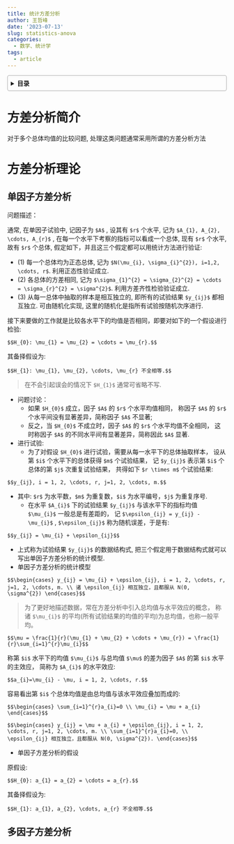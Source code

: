 ```yaml
---
title: 统计方差分析
author: 王哲峰
date: '2023-07-13'
slug: statistics-anova
categories:
  - 数学、统计学
tags:
  - article
---
```


<style>
details {
    border: 1px solid #aaa;
    border-radius: 4px;
    padding: .5em .5em 0;
}
summary {
    font-weight: bold;
    margin: -.5em -.5em 0;
    padding: .5em;
}
details[open] {
    padding: .5em;
}
details[open] summary {
    border-bottom: 1px solid #aaa;
    margin-bottom: .5em;
}
img {
    pointer-events: none;
}
</style>

<details><summary>目录</summary><p>

- [方差分析简介](#方差分析简介)
- [方差分析理论](#方差分析理论)
  - [单因子方差分析](#单因子方差分析)
  - [多因子方差分析](#多因子方差分析)
</p></details><p></p>

# 方差分析简介

对于多个总体均值的比较问题, 处理这类问题通常采用所谓的方差分析方法

# 方差分析理论

## 单因子方差分析

问题描述：

通常, 在单因子试验中, 记因子为 `$A$` , 
设其有 `$r$` 个水平, 记为 `$A_{1}, A_{2}, \cdots, A_{r}$` , 
在每一个水平下考察的指标可以看成一个总体, 现有 `$r$` 个水平, 
故有 `$r$` 个总体, 假定如下，并且这三个假定都可以用统计方法进行验证:

* (1) 每一个总体均为正态总体, 记为 `$N(\mu_{i}, \sigma_{i}^{2}), i=1,2, \cdots, r$`. 利用正态性验证成立.
* (2) 各总体的方差相同, 记为 `$\sigma_{1}^{2} = \sigma_{2}^{2} = \cdots = \sigma_{r}^{2} = \sigma^{2}$`. 利用方差齐性检验验证成立.
* (3) 从每一总体中抽取的样本是相互独立的, 即所有的试验结果 `$y_{ij}$` 都相互独立. 可由随机化实现, 这里的随机化是指所有试验按随机次序进行.

接下来要做的工作就是比较各水平下的均值是否相同，即要对如下的一个假设进行检验:

`$$H_{0}: \mu_{1} = \mu_{2} = \cdots = \mu_{r}.$$`

其备择假设为:

`$$H_{1}: \mu_{1}, \mu_{2}, \cdots, \mu_{r} 不全相等.$$`

> 在不会引起误会的情况下 `$H_{1}$` 通常可省略不写.

* 问题讨论：
    - 如果 `$H_{0}$` 成立，因子 `$A$` 的 `$r$` 个水平均值相同，
      称因子 `$A$` 的 `$r$` 个水平间没有显著差异，简称因子 `$A$` 不显著;
    - 反之，当 `$H_{0}$` 不成立时，因子 `$A$` 的 `$r$` 个水平均值不全相同，
      这时称因子 `$A$` 的不同水平间有显著差异，简称因此 `$A$` 显著.
* 进行试验:
    - 为了对假设 `$H_{0}$` 进行试验，需要从每一水平下的总体抽取样本，
      设从第 `$i$` 个水平下的总体获得 `$m$` 个试验结果，
      记 `$y_{ij}$` 表示第 `$i$` 个总体的第 `$j$` 次重复试验结果，
      共得如下 `$r \times m$` 个试验结果:

`$$y_{ij}, i = 1, 2, \cdots, r, j=1, 2, \cdots, m.$$`

* 其中: `$r$` 为水平数，`$m$` 为重复数，`$i$` 为水平编号，`$j$` 为重复序号.
    - 在水平 `$A_{i}$` 下的试验结果 `$y_{ij}$` 与该水平下的指标均值 `$\mu_{i}$` 一般总是有差距的，
      记 `$\epsilon_{ij} = y_{ij} - \mu_{i}$` , `$\epsilon_{ij}$` 称为随机误差，于是有:

`$$y_{ij} = \mu_{i} + \epsilon_{ij}$$`

* 上式称为试验结果 `$y_{ij}$` 的数据结构式, 把三个假定用于数据结构式就可以写出单因子方差分析的统计模型.
* 单因子方差分析的统计模型

`$$\begin{cases}
y_{ij} = \mu_{i} + \epsilon_{ij}, i = 1, 2, \cdots, r, j=1, 2, \cdots, m. \\
诸 \epsilon_{ij} 相互独立，且都服从 N(0, \sigma^{2})
\end{cases}$$`
 
> 为了更好地描述数据，常在方差分析中引入总均值与水平效应的概念，
  称诸 `$\mu_{i}$` 的平均(所有试验结果的均值的平均)为总均值，也称一般平均。

`$$\mu = \frac{1}{r}(\mu_{1} + \mu_{2} + \cdots + \mu_{r}) = \frac{1}{r}\sum_{i=1}^{r}\mu_{i}$$`

称第 `$i$` 水平下的均值 `$\mu_{i}$` 与总均值 `$\mu$` 的差为因子 `$A$` 的第 `$i$` 水平的主效应，
简称为 `$A_{i}$` 的水平效应:

`$$a_{i}=\mu_{i} - \mu, i = 1, 2, \cdots, r.$$`

容易看出第 `$i$` 个总体均值是由总均值与该水平效应叠加而成的:

`$$\begin{cases}
\sum_{i=1}^{r}a_{i}=0 \\
\mu_{i} = \mu + a_{i}
\end{cases}$$`

`$$\begin{cases}
y_{ij} = \mu + a_{i} + \epsilon_{ij}, i = 1, 2, \cdots, r, j=1, 2, \cdots, m. \\
\sum_{i=1}^{r}a_{i}=0, \\
\epsilon_{ij} 相互独立，且都服从 N(0, \sigma^{2}).
\end{cases}$$`

* 单因子方差分析的假设

原假设:

`$$H_{0}: a_{1} = a_{2} = \cdots = a_{r}.$$`

其备择假设为:

`$$H_{1}: a_{1}, a_{2}, \cdots, a_{r} 不全相等.$$`

## 多因子方差分析


